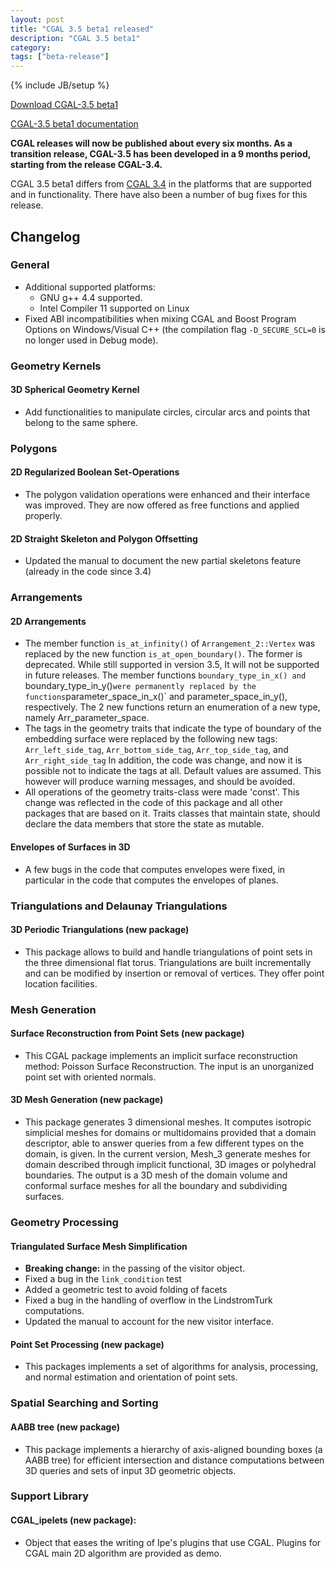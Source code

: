 ```yaml
---
layout: post
title: "CGAL 3.5 beta1 released"
description: "CGAL 3.5 beta1"
category:
tags: ["beta-release"]
---
```

{% include JB/setup %}

<i class="bi bi-arrow-down-circle"></i>
<a href="https://github.com/CGAL/cgal/releases/tag/releases%2FCGAL-3.5-beta1">Download CGAL-3.5 beta1</a>

<i class="bi bi-book"></i>
<a href="https://doc.cgal.org/Manual/3.5/doc_html/cgal_manual/packages.html">CGAL-3.5 beta1 documentation</a>

<p><b>CGAL releases will now be published about every six months. As a transition
  release, CGAL-3.5 has been developed in a 9 months period, starting from the release CGAL-3.4.</b></p>

<p>CGAL 3.5 beta1 differs from <a href="../../../../2009/01/22/cgal-34">CGAL 3.4</a> in the platforms that are supported and
  in functionality. There have also been a number of bug fixes for this release.</p>

<div class="product-detail-info" markdown="1">

## Changelog

### General

- Additional supported platforms:
    - GNU g++ 4.4 supported.
    - Intel Compiler 11 supported on Linux
- Fixed ABI incompatibilities when mixing CGAL and Boost Program
    Options on Windows/Visual C++ (the compilation flag `-D_SECURE_SCL=0` is no longer used in Debug mode).

### Geometry Kernels

#### 3D Spherical Geometry Kernel

- Add functionalities to manipulate circles, circular arcs and points that belong to the same sphere.

### Polygons

#### 2D Regularized Boolean Set-Operations

- The polygon validation operations were enhanced and their interface
    was improved. They are now offered as free functions and applied properly.

#### 2D Straight Skeleton and Polygon Offsetting

- Updated the manual to document the new partial skeletons feature (already in the code since 3.4)

### Arrangements

#### 2D Arrangements

- The member function `is_at_infinity()` of `Arrangement_2::Vertex` was
  replaced by the new function `is_at_open_boundary()`. The former is
  deprecated. While still supported in version 3.5, It will not be
  supported in future releases. The member functions
  `boundary_type_in_x() and `boundary_type_in_y()` were permanently
  replaced by the functions `parameter_space_in_x()` and
  parameter_space_in_y(), respectively. The 2 new functions return
  an enumeration of a new type, namely Arr_parameter_space.
- The tags in the geometry traits that indicate the type of boundary
  of the embedding surface were replaced by the following new tags:
  `Arr_left_side_tag`, `Arr_bottom_side_tag`, `Arr_top_side_tag`, and
  `Arr_right_side_tag` In addition, the code was change, and now it
  is possible not to indicate the tags at all. Default values are
  assumed. This however will produce warning messages, and should be
  avoided.
- All operations of the geometry traits-class were made 'const'. This
  change was reflected in the code of this package and all other
  packages that are based on it. Traits classes that maintain state,
  should declare the data members that store the state as mutable.

#### Envelopes of Surfaces in 3D

- A few bugs in the code that computes envelopes were fixed, in
  particular in the code that computes the envelopes of planes.

### Triangulations and Delaunay Triangulations

#### 3D Periodic Triangulations (new package)

- This package allows to build and handle triangulations of point sets
  in the three dimensional flat torus. Triangulations are built
  incrementally and can be modified by insertion or removal of
  vertices. They offer point location facilities.

### Mesh Generation

#### Surface Reconstruction from Point Sets (new package)

- This CGAL package implements an implicit surface reconstruction
  method: Poisson Surface Reconstruction. The input is an unorganized
  point set with oriented normals.

#### 3D Mesh Generation (new package)

- This package generates 3 dimensional meshes. It computes isotropic
  simplicial meshes for domains or multidomains provided that a domain
  descriptor, able to answer queries from a few different types on the
  domain, is given. In the current version, Mesh_3 generate meshes
  for domain described through implicit functional, 3D images or
  polyhedral boundaries. The output is a 3D mesh of the domain volume
  and conformal surface meshes for all the boundary and subdividing
  surfaces.

### Geometry Processing

#### Triangulated Surface Mesh Simplification

- **Breaking change:** in the passing of the visitor object.
- Fixed a bug in the `link_condition` test
- Added a geometric test to avoid folding of facets
- Fixed a bug in the handling of overflow in the LindstromTurk computations.
- Updated the manual to account for the new visitor interface.

#### Point Set Processing (new package)

- This packages implements a set of algorithms for analysis,
  processing, and normal estimation and orientation of point sets.

### Spatial Searching and Sorting

#### AABB tree (new package)

- This package implements a hierarchy of axis-aligned bounding boxes
  (a AABB tree) for efficient intersection and distance computations
  between 3D queries and sets of input 3D geometric objects.

### Support Library

#### CGAL_ipelets (new package):

- Object that eases the writing of Ipe's plugins that use CGAL.
  Plugins for CGAL main 2D algorithm are provided as demo.
</div>
